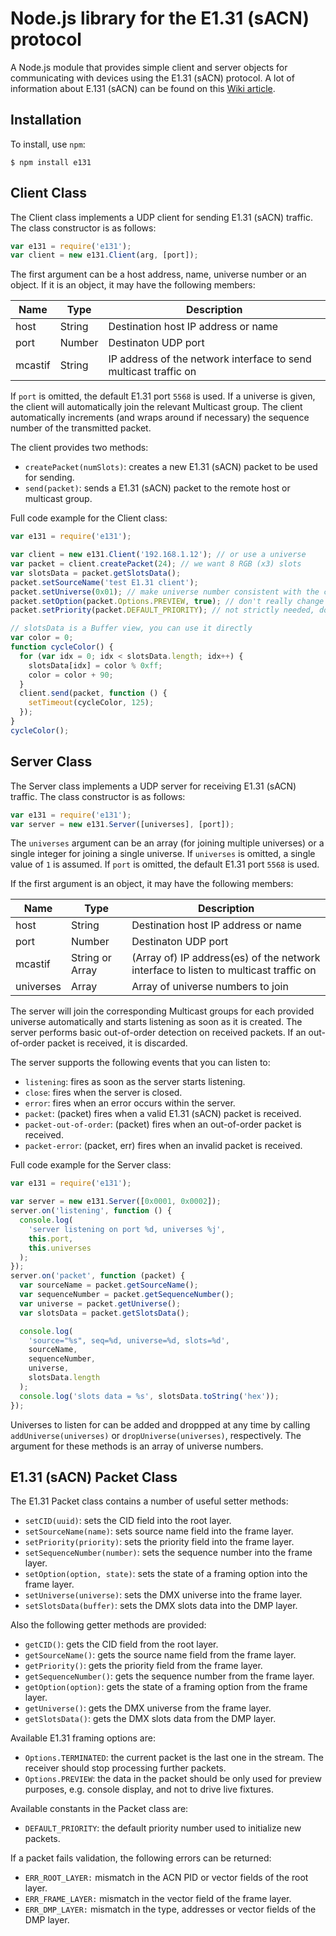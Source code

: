 # Node.js library for the E1.31 (sACN) protocol

A Node.js module that provides simple client and server objects for communicating with devices using the E1.31 (sACN) protocol. A lot of information about E.131 (sACN) can be found on this [Wiki article](<http://www.doityourselfchristmas.com/wiki/index.php?title=E1.31_(Streaming-ACN)_Protocol>).

## Installation

To install, use `npm`:

    $ npm install e131

## Client Class

The Client class implements a UDP client for sending E1.31 (sACN) traffic. The class constructor is as follows:

```javascript
var e131 = require('e131');
var client = new e131.Client(arg, [port]);
```

The first argument can be a host address, name, universe number or an object. If it is an object, it may have the following members:

| Name    | Type   | Description                                                      |
| ------- | ------ | ---------------------------------------------------------------- |
| host    | String | Destination host IP address or name                              |
| port    | Number | Destinaton UDP port                                              |
| mcastif | String | IP address of the network interface to send multicast traffic on |

If `port` is omitted, the default E1.31 port `5568` is used.
If a universe is given, the client will automatically join the relevant Multicast group.
The client automatically increments (and wraps around if necessary) the sequence number of the transmitted packet.

The client provides two methods:

- `createPacket(numSlots)`: creates a new E1.31 (sACN) packet to be used for sending.
- `send(packet)`: sends a E1.31 (sACN) packet to the remote host or multicast group.

Full code example for the Client class:

```javascript
var e131 = require('e131');

var client = new e131.Client('192.168.1.12'); // or use a universe
var packet = client.createPacket(24); // we want 8 RGB (x3) slots
var slotsData = packet.getSlotsData();
packet.setSourceName('test E1.31 client');
packet.setUniverse(0x01); // make universe number consistent with the client
packet.setOption(packet.Options.PREVIEW, true); // don't really change any fixture
packet.setPriority(packet.DEFAULT_PRIORITY); // not strictly needed, done automatically

// slotsData is a Buffer view, you can use it directly
var color = 0;
function cycleColor() {
  for (var idx = 0; idx < slotsData.length; idx++) {
    slotsData[idx] = color % 0xff;
    color = color + 90;
  }
  client.send(packet, function () {
    setTimeout(cycleColor, 125);
  });
}
cycleColor();
```

## Server Class

The Server class implements a UDP server for receiving E1.31 (sACN) traffic. The class constructor is as follows:

```javascript
var e131 = require('e131');
var server = new e131.Server([universes], [port]);
```

The `universes` argument can be an array (for joining multiple universes) or a single integer for joining a single universe. If `universes` is omitted, a single value of `1` is assumed. If `port` is omitted, the default E1.31 port `5568` is used.

If the first argument is an object, it may have the following members:

| Name      | Type   | Description                                                      |
| --------- | ------ | ---------------------------------------------------------------- |
| host      | String | Destination host IP address or name                              |
| port      | Number | Destinaton UDP port                                              |
| mcastif   | String or Array | (Array of) IP address(es) of the network interface to listen to multicast traffic on |
| universes | Array  | Array of universe numbers to join                                |

The server will join the corresponding Multicast groups for each provided universe automatically and starts listening as soon as it is created.
The server performs basic out-of-order detection on received packets. If an out-of-order packet is received, it is discarded.

The server supports the following events that you can listen to:

- `listening`: fires as soon as the server starts listening.
- `close`: fires when the server is closed.
- `error`: fires when an error occurs within the server.
- `packet`: (packet) fires when a valid E1.31 (sACN) packet is received.
- `packet-out-of-order`: (packet) fires when an out-of-order packet is received.
- `packet-error`: (packet, err) fires when an invalid packet is received.

Full code example for the Server class:

```javascript
var e131 = require('e131');

var server = new e131.Server([0x0001, 0x0002]);
server.on('listening', function () {
  console.log(
    'server listening on port %d, universes %j',
    this.port,
    this.universes
  );
});
server.on('packet', function (packet) {
  var sourceName = packet.getSourceName();
  var sequenceNumber = packet.getSequenceNumber();
  var universe = packet.getUniverse();
  var slotsData = packet.getSlotsData();

  console.log(
    'source="%s", seq=%d, universe=%d, slots=%d',
    sourceName,
    sequenceNumber,
    universe,
    slotsData.length
  );
  console.log('slots data = %s', slotsData.toString('hex'));
});
```

Universes to listen for can be added and droppped at any time by calling `addUniverse(universes)` or `dropUniverse(universes)`, respectively. The argument for these methods is an array of universe numbers.

## E1.31 (sACN) Packet Class

The E1.31 Packet class contains a number of useful setter methods:

- `setCID(uuid)`: sets the CID field into the root layer.
- `setSourceName(name)`: sets source name field into the frame layer.
- `setPriority(priority)`: sets the priority field into the frame layer.
- `setSequenceNumber(number)`: sets the sequence number into the frame layer.
- `setOption(option, state)`: sets the state of a framing option into the frame layer.
- `setUniverse(universe)`: sets the DMX universe into the frame layer.
- `setSlotsData(buffer)`: sets the DMX slots data into the DMP layer.

Also the following getter methods are provided:

- `getCID()`: gets the CID field from the root layer.
- `getSourceName()`: gets the source name field from the frame layer.
- `getPriority()`: gets the priority field from the frame layer.
- `getSequenceNumber()`: gets the sequence number from the frame layer.
- `getOption(option)`: gets the state of a framing option from the frame layer.
- `getUniverse()`: gets the DMX universe from the frame layer.
- `getSlotsData()`: gets the DMX slots data from the DMP layer.

Available E1.31 framing options are:

- `Options.TERMINATED`: the current packet is the last one in the stream. The receiver should stop processing further packets.
- `Options.PREVIEW`: the data in the packet should be only used for preview purposes, e.g. console display, and not to drive live fixtures.

Available constants in the Packet class are:

- `DEFAULT_PRIORITY`: the default priority number used to initialize new packets.

If a packet fails validation, the following errors can be returned:

- `ERR_ROOT_LAYER:` mismatch in the ACN PID or vector fields of the root layer.
- `ERR_FRAME_LAYER:` mismatch in the vector field of the frame layer.
- `ERR_DMP_LAYER:` mismatch in the type, addresses or vector fields of the DMP layer.

